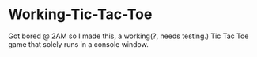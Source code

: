 # Working-Tic-Tac-Toe
Got bored @ 2AM so I made this, a working(?, needs testing.) Tic Tac Toe game that solely runs in a console window.
